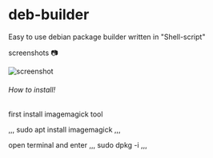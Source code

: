 # deb-builder
Easy to use debian package builder written in "Shell-script"


screenshots 📷

![screenshot](https://user-images.githubusercontent.com/91899799/153806328-e266f104-7a84-4f93-b66c-067b4eda687a.png)

###### How to install!

first install imagemagick tool

,,,
sudo apt install imagemagick
,,,


open terminal and enter
,,,
sudo dpkg -i <deb-name>
,,,
